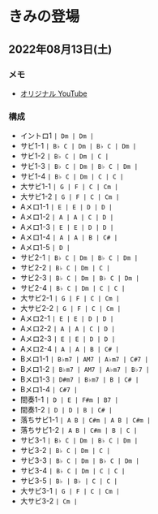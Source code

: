 # きみの登場

## 2022年08月13日(土)

### メモ

- [オリジナル YouTube](https://www.youtube.com/watch?v=aho8k9PhZQM)

### 構成

- イントロ1 `| Dm | Dm |`
- サビ1-1 `| B♭ C | Dm | B♭ C | Dm |`
- サビ1-2 `| B♭ C | Dm | C |`
- サビ1-3 `| B♭ C | Dm | B♭ C | Dm |`
- サビ1-4 `| B♭ C | Dm | C | C |`
- 大サビ1-1 `| G | F | C | Cm |`
- 大サビ1-2 `| G | F | C | Cm |`
- Aメロ1-1 `| E | E | D | D |`
- Aメロ1-2 `| A | A | C | D |`
- Aメロ1-3 `| E | E | D | D |`
- Aメロ1-4 `| A | A | B | C# |`
- Aメロ1-5 `| D |`
- サビ2-1 `| B♭ C | Dm | B♭ C | Dm |`
- サビ2-2 `| B♭ C | Dm | C |`
- サビ2-3 `| B♭ C | Dm | B♭ C | Dm |`
- サビ2-4 `| B♭ C | Dm | C | C |`
- 大サビ2-1 `| G | F | C | Cm |`
- 大サビ2-2 `| G | F | C | Cm |`
- Aメロ2-1 `| E | E | D | D |`
- Aメロ2-2 `| A | A | C | D |`
- Aメロ2-3 `| E | E | D | D |`
- Aメロ2-4 `| A | A | B | C# |`
- Bメロ1-1 `| B♭m7 | AM7 | A♭m7 | C#7 |`
- Bメロ1-2 `| B♭m7 | AM7 | A♭m7 | B♭7 |`
- Bメロ1-3 `| D#m7 | B♭m7 | B | C# |`
- Bメロ1-4 `| C#7 |`
- 間奏1-1 `| D | E | F#m | B7 |`
- 間奏1-2 `| D | D | B | C# |`
- 落ちサビ1-1 `| A B | C#m | A B | C#m |`
- 落ちサビ1-2 `| A B | C#m | B | C |`
- サビ3-1 `| B♭ C | Dm | B♭ C | Dm |`
- サビ3-2 `| B♭ C | Dm | C |`
- サビ3-3 `| B♭ C | Dm | B♭ C | Dm |`
- サビ3-4 `| B♭ C | Dm | C | C |`
- サビ3-5 `| B♭ | B♭ | C | C |`
- 大サビ3-1 `| G | F | C | Cm |`
- 大サビ3-2 `| Cm |`
